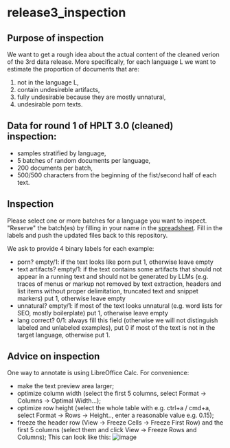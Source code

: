 # release3_inspection
## Purpose of inspection
We want to get a rough idea about the actual content of the cleaned verion of the 3rd data release. More specifically, for each language L we want to estimate the proportion of documents that are:
1) not in the language L,
2) contain undesireble artifacts, 
3) fully undesirable because they are mostly unnatural,
4) undesirable porn texts.

## Data for round 1 of HPLT 3.0 (cleaned) inspection: 
* samples stratified by language,
*  5 batches of random documents per language,
*  200 documents per batch,
*  500/500 characters from the beginning of the fist/second half of each text.

## Inspection
Please select one or more batches for a language you want to inspect. "Reserve" the batch(es) by filling in your name in the [spreadsheet](https://docs.google.com/spreadsheets/d/1-p0pFSm2uPCxNfvXXizNuHfhzo_NAN9LX945M-Q-hQA/edit?usp=sharing).
Fill in the labels and push the updated files back to this repository.

We ask to provide 4 binary labels for each example:
* porn? empty/1: if the text looks like porn put 1, otherwise leave empty
* text artifacts? empty/1: if the text contains some artifacts that should not appear in a running text and should not be generated by LLMs (e.g. traces of menus or markup not removed by text extraction, headers and list items without proper delimitation, truncated text and snippet markers) put 1, otherwise leave empty
* unnatural? empty/1: if most of the text looks unnatural (e.g. word lists for SEO, mostly boilerplate) put 1, otherwise leave empty
* lang correct? 0/1: always fill this field (otherwise we will not distinguish labeled and unlabeled examples), put 0 if most of the text is not in the target language, otherwise put 1.

## Advice on inspection
One way to annotate is using LibreOffice Calc. For convenience: 
* make the text preview area larger;
* optimize column width (select the first 5 columns, select Format -> Columns -> Optimal Width...);
* optimize row height (select the whole table with e.g. ctrl+a / cmd+a, select Format -> Rows -> Height.., enter a reasonable value e.g. 0.15);
* freeze the header row (View -> Freeze Cells -> Freeze First Row) and the first 5 columns (select them and click View -> Freeze Rows and Columns);
This can look like this:
![image](https://github.com/user-attachments/assets/0a89750c-7b8b-47c3-9beb-584431d27162)

